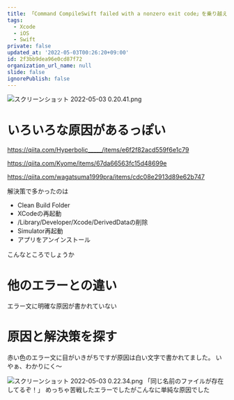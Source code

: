 ```yaml
---
title: 「Command CompileSwift failed with a nonzero exit code」を乗り越える
tags:
  - Xcode
  - iOS
  - Swift
private: false
updated_at: '2022-05-03T00:26:20+09:00'
id: 2f3bb9dea96e0cd87f72
organization_url_name: null
slide: false
ignorePublish: false
---
```

![スクリーンショット 2022-05-03 0.20.41.png](https://qiita-image-store.s3.ap-northeast-1.amazonaws.com/0/1745371/7b36a943-fecc-924d-5032-26bdf164c45c.png)
# いろいろな原因があるっぽい
https://qiita.com/Hyperbolic_____/items/e6f2f82acd559f6e1c79

https://qiita.com/Kyome/items/67da66563fc15d48699e

https://qiita.com/wagatsuma1999pra/items/cdc08e2913d89e62b747

解決策で多かったのは
- Clean Build Folder
- XCodeの再起動
- /Library/Developer/Xcode/DerivedDataの削除
- Simulator再起動
- アプリをアンインストール

こんなところでしょうか

# 他のエラーとの違い
エラー文に明確な原因が書かれていない

# 原因と解決策を探す
赤い色のエラー文に目がいきがちですが原因は白い文字で書かれてました。
いやぁ、わかりにく〜

![スクリーンショット 2022-05-03 0.22.34.png](https://qiita-image-store.s3.ap-northeast-1.amazonaws.com/0/1745371/ef3ff8cc-95ca-9e74-0752-d1ec644e4acf.png)
「同じ名前のファイルが存在してるぞ！」
めっちゃ苦戦したエラーでしたがこんなに単純な原因でした
